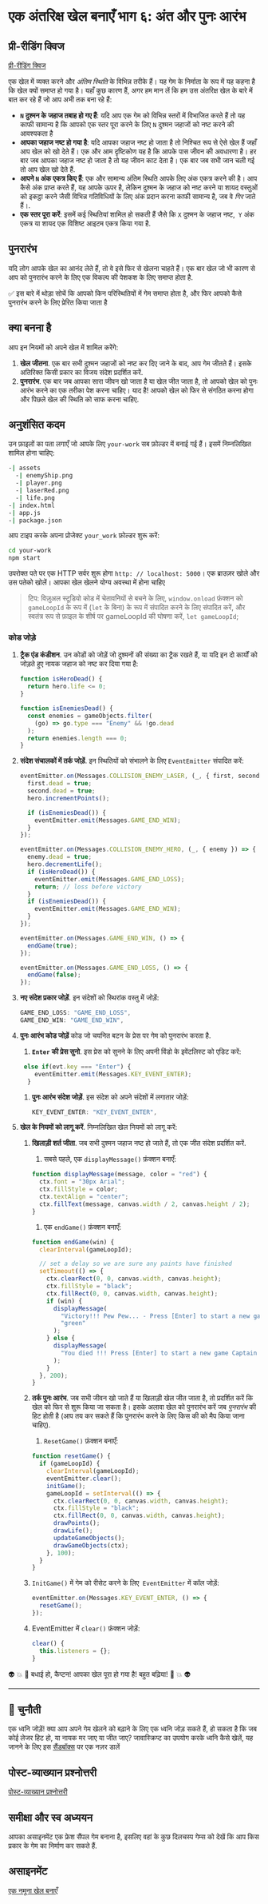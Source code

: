 # एक अंतरिक्ष खेल बनाएँ भाग ६: अंत और पुनः आरंभ

## प्री-रीडिंग क्विज

[प्री-रीडिंग क्विज](https://nice-beach-0fe9e9d0f.azurestaticapps.net/quiz/39?loc=hi)

एक खेल में व्यक्त करने और _अंतिम स्थिति_ के विभिन्न तरीके हैं। यह गेम के निर्माता के रूप में यह कहना है कि खेल क्यों समाप्त हो गया है। यहाँ कुछ कारण हैं, अगर हम मान लें कि हम उस अंतरिक्ष खेल के बारे में बात कर रहे हैं जो आप अभी तक बना रहे हैं:

- **`N` दुश्मन के जहाज तबाह हो गए हैं**: यदि आप एक गेम को विभिन्न स्तरों में विभाजित करते हैं तो यह काफी सामान्य है कि आपको एक स्तर पूरा करने के लिए `N` दुश्मन जहाजों को नष्ट करने की आवश्यकता है
- **आपका जहाज नष्ट हो गया है**: यदि आपका जहाज नष्ट हो जाता है तो निश्चित रूप से ऐसे खेल हैं जहाँ आप खेल को खो देते हैं। एक और आम दृष्टिकोण यह है कि आपके पास जीवन की अवधारणा है। हर बार जब आपका जहाज नष्ट हो जाता है तो यह जीवन काट देता है। एक बार जब सभी जान चली गई तो आप खेल खो देते हैं.
- **आपने `N` अंक एकत्र किए हैं**: एक और सामान्य अंतिम स्थिति आपके लिए अंक एकत्र करने की है। आप कैसे अंक प्राप्त करते हैं, यह आपके ऊपर है, लेकिन दुश्मन के जहाज को नष्ट करने या शायद वस्तुओं को इकट्ठा करने जैसी विभिन्न गतिविधियों के लिए अंक प्रदान करना काफी सामान्य है, जब वे _गिर_ जाते हैं।.
- **एक स्तर पूरा करें**: इसमें कई स्थितियां शामिल हो सकती हैं जैसे कि `X` दुश्मन के जहाज नष्ट,` Y` अंक एकत्र या शायद एक विशिष्ट आइटम एकत्र किया गया है.

## पुनरारंभ

यदि लोग आपके खेल का आनंद लेते हैं, तो वे इसे फिर से खेलना चाहते हैं। एक बार खेल जो भी कारण से आप को पुनरारंभ करने के लिए एक विकल्प की पेशकश के लिए समाप्त होता है.

✅ इस बारे में थोड़ा सोचें कि आपको किन परिस्थितियों में गेम समाप्त होता है, और फिर आपको कैसे पुनरारंभ करने के लिए प्रेरित किया जाता है

## क्या बनना है

आप इन नियमों को अपने खेल में शामिल करेंगे:

1. **खेल जीतना**. एक बार सभी दुश्मन जहाजों को नष्ट कर दिए जाने के बाद, आप गेम जीतते हैं। इसके अतिरिक्त किसी प्रकार का विजय संदेश प्रदर्शित करें.
1. **पुनरारंभ**. एक बार जब आपका सारा जीवन खो जाता है या खेल जीत जाता है, तो आपको खेल को पुनः आरंभ करने का एक तरीका पेश करना चाहिए। याद है! आपको खेल को फिर से संगठित करना होगा और पिछले खेल की स्थिति को साफ करना चाहिए.

## अनुशंसित कदम

उन फ़ाइलों का पता लगाएँ जो आपके लिए `your-work` सब फ़ोल्डर में बनाई गई हैं। इसमें निम्नलिखित शामिल होना चाहिए:

```bash
-| assets
  -| enemyShip.png
  -| player.png
  -| laserRed.png
  -| life.png
-| index.html
-| app.js
-| package.json
```

आप टाइप करके अपना प्रोजेक्ट `your_work` फ़ोल्डर शुरू करें:

```bash
cd your-work
npm start
```

उपरोक्त पते पर एक HTTP सर्वर शुरू होगा `http: // localhost: 5000`। एक ब्राउज़र खोले और उस पतेको खोलें। आपका खेल खेलने योग्य अवस्था में होना चाहिए

> टिप: विज़ुअल स्टूडियो कोड में चेतावनियों से बचने के लिए, `window.onload` फ़ंक्शन को` gameLoopId` के रूप में (`let` के बिना) के रूप में संपादित करने के लिए संपादित करें, और स्वतंत्र रूप से फ़ाइल के शीर्ष पर gameLoopId की घोषणा करें, `let gameLoopId`;

### कोड जोड़े

1. **ट्रैक एंड कंडीशन**. उन कोडों को जोड़ें जो दुश्मनों की संख्या का ट्रैक रखते हैं, या यदि इन दो कार्यों को जोड़ते हुए नायक जहाज को नष्ट कर दिया गया है:

   ```javascript
   function isHeroDead() {
     return hero.life <= 0;
   }

   function isEnemiesDead() {
     const enemies = gameObjects.filter(
       (go) => go.type === "Enemy" && !go.dead
     );
     return enemies.length === 0;
   }
   ```

1. **संदेश संचालकों में तर्क जोड़ें**. इन स्थितियों को संभालने के लिए `EventEmitter` संपादित करें:

   ```javascript
   eventEmitter.on(Messages.COLLISION_ENEMY_LASER, (_, { first, second }) => {
     first.dead = true;
     second.dead = true;
     hero.incrementPoints();

     if (isEnemiesDead()) {
       eventEmitter.emit(Messages.GAME_END_WIN);
     }
   });

   eventEmitter.on(Messages.COLLISION_ENEMY_HERO, (_, { enemy }) => {
     enemy.dead = true;
     hero.decrementLife();
     if (isHeroDead()) {
       eventEmitter.emit(Messages.GAME_END_LOSS);
       return; // loss before victory
     }
     if (isEnemiesDead()) {
       eventEmitter.emit(Messages.GAME_END_WIN);
     }
   });

   eventEmitter.on(Messages.GAME_END_WIN, () => {
     endGame(true);
   });

   eventEmitter.on(Messages.GAME_END_LOSS, () => {
     endGame(false);
   });
   ```

1. **नए संदेश प्रकार जोड़ें**. इन संदेशों को स्थिरांक वस्तु में जोड़ें:

   ```javascript
   GAME_END_LOSS: "GAME_END_LOSS",
   GAME_END_WIN: "GAME_END_WIN",
   ```

1. **पुनः आरंभ कोड जोड़ें** कोड जो चयनित बटन के प्रेस पर गेम को पुनरारंभ करता है.

   1. **`Enter` की प्रेस सुनो**. इस प्रेस को सुनने के लिए अपनी विंडो के इवेंटलिस्ट को एडिट करें:

   ```javascript
    else if(evt.key === "Enter") {
       eventEmitter.emit(Messages.KEY_EVENT_ENTER);
     }
   ```

   1. **पुनः आरंभ संदेश जोड़ें**. इस संदेश को अपने संदेशों में लगातार जोड़ें:

      ```javascript
      KEY_EVENT_ENTER: "KEY_EVENT_ENTER",
      ```

1. **खेल के नियमों को लागू करें**. निम्नलिखित खेल नियमों को लागू करें:

   1. **खिलाड़ी शर्त जीता**. जब सभी दुश्मन जहाज नष्ट हो जाते हैं, तो एक जीत संदेश प्रदर्शित करें.

      1. सबसे पहले, एक `displayMessage()` फ़ंक्शन बनाएँ:

      ```javascript
      function displayMessage(message, color = "red") {
        ctx.font = "30px Arial";
        ctx.fillStyle = color;
        ctx.textAlign = "center";
        ctx.fillText(message, canvas.width / 2, canvas.height / 2);
      }
      ```

      1. एक `endGame()` फ़ंक्शन बनाएँ:

      ```javascript
      function endGame(win) {
        clearInterval(gameLoopId);

        // set a delay so we are sure any paints have finished
        setTimeout(() => {
          ctx.clearRect(0, 0, canvas.width, canvas.height);
          ctx.fillStyle = "black";
          ctx.fillRect(0, 0, canvas.width, canvas.height);
          if (win) {
            displayMessage(
              "Victory!!! Pew Pew... - Press [Enter] to start a new game Captain Pew Pew",
              "green"
            );
          } else {
            displayMessage(
              "You died !!! Press [Enter] to start a new game Captain Pew Pew"
            );
          }
        }, 200);
      }
      ```

   1. **तर्क पुनः आरंभ**. जब सभी जीवन खो जाते हैं या खिलाड़ी खेल जीत जाता है, तो प्रदर्शित करें कि खेल को फिर से शुरू किया जा सकता है। इसके अलावा खेल को पुनरारंभ करें जब _पुनरारंभ_ की हिट होती है (आप तय कर सकते हैं कि पुनरारंभ करने के लिए किस की को मैप किया जाना चाहिए).

      1. `ResetGame()` फ़ंक्शन बनाएँ:

      ```javascript
      function resetGame() {
        if (gameLoopId) {
          clearInterval(gameLoopId);
          eventEmitter.clear();
          initGame();
          gameLoopId = setInterval(() => {
            ctx.clearRect(0, 0, canvas.width, canvas.height);
            ctx.fillStyle = "black";
            ctx.fillRect(0, 0, canvas.width, canvas.height);
            drawPoints();
            drawLife();
            updateGameObjects();
            drawGameObjects(ctx);
          }, 100);
        }
      }
      ```

   1. `InitGame()` में गेम को रीसेट करने के लिए` EventEmitter` में कॉल जोड़ें:

      ```javascript
      eventEmitter.on(Messages.KEY_EVENT_ENTER, () => {
        resetGame();
      });
      ```

   1. EventEmitter में `clear()` फ़ंक्शन जोड़ें:

      ```javascript
      clear() {
        this.listeners = {};
      }
      ```

👽 💥 🚀 बधाई हो, कैप्टन! आपका खेल पूरा हो गया है! बहुत बढ़िया! 🚀 💥 👽

---

## 🚀 चुनौती

एक ध्वनि जोड़ें! क्या आप अपने गेम खेलने को बढ़ाने के लिए एक ध्वनि जोड़ सकते हैं, हो सकता है कि जब कोई लेजर हिट हो, या नायक मर जाए या जीत जाए? जावास्क्रिप्ट का उपयोग करके ध्वनि कैसे खेलें, यह जानने के लिए इस [सैंडबॉक्स](https://www.w3schools.com/jsref/tryit.asp?filename=tryjsref_audio_play) पर एक नज़र डालें

## पोस्ट-व्याख्यान प्रश्नोत्तरी

[पोस्ट-व्याख्यान प्रश्नोत्तरी](https://nice-beach-0fe9e9d0f.azurestaticapps.net/quiz/40?loc=hi)

## समीक्षा और स्व अध्ययन

आपका असाइनमेंट एक फ्रेश सैंपल गेम बनाना है, इसलिए वहां के कुछ दिलचस्प गेम्स को देखें कि आप किस प्रकार के गेम का निर्माण कर सकते हैं.

## असाइनमेंट

[एक नमूना खेल बनाएँ](assignment.hi.md)
